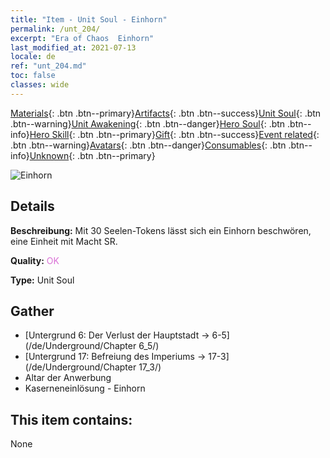 ```yaml
---
title: "Item - Unit Soul - Einhorn"
permalink: /unt_204/
excerpt: "Era of Chaos  Einhorn"
last_modified_at: 2021-07-13
locale: de
ref: "unt_204.md"
toc: false
classes: wide
---
```

 [Materials](/ItemsDE/){: .btn .btn--primary}[Artifacts](/ItemsDE/Artifacts/){: .btn .btn--success}[Unit Soul](/ItemsDE/UnitSoul/){: .btn .btn--warning}[Unit Awakening](/ItemsDE/UnitAwakening/){: .btn .btn--danger}[Hero Soul](/ItemsDE/HeroSoul/){: .btn .btn--info}[Hero Skill](/ItemsDE/HeroSkill/){: .btn .btn--primary}[Gift](/ItemsDE/Gift/){: .btn .btn--success}[Event related](/ItemsDE/Events/){: .btn .btn--warning}[Avatars](/ItemsDE/Avatars/){: .btn .btn--danger}[Consumables](/ItemsDE/Consumables/){: .btn .btn--info}[Unknown](/ItemsDE/Unknown/){: .btn .btn--primary}

 ![Einhorn](/images/u/ti_dujiaoshou.jpg)

## Details
 **Beschreibung:** Mit 30 Seelen-Tokens lässt sich ein Einhorn beschwören, eine Einheit mit Macht SR.

 **Quality:** <span style="color: #DA70D6">OK</span>

 **Type:** Unit Soul

## Gather

*    [Untergrund 6: Der Verlust der Hauptstadt -> 6-5](/de/Underground/Chapter 6_5/) 
*    [Untergrund 17: Befreiung des Imperiums -> 17-3](/de/Underground/Chapter 17_3/) 
*    Altar der Anwerbung 
*    Kaserneneinlösung - Einhorn 

## This item contains:

  None

